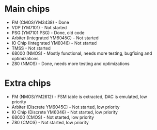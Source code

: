 # Main chips

* FM (CMOS/YM3438) - Done
* VDP (YM7101) - Not started
* PSG (YM7101 PSG) - Done, old code
* Arbiter (Integrated YM6045C) - Not started
* IO Chip (Integrated YM6046) - Not started
* TMSS - Not started
* 68000 (NMOS) - Mostly functional, needs more testing, bugfixing and optimizations
* Z80 (NMOS) - Done, needs more testing and optimizations

# Extra chips
* FM (NMOS/YM2612) - FSM table is extracted, DAC is emulated, low priority
* Arbiter (Discrete YM6045C) - Not started, low priority
* IO Chip (Discrete YM6046) - Not started, low priority
* 68000 (CMOS) - Not started, low priority
* Z80 (CMOS) - Not started, low priority
